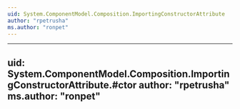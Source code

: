 ```yaml
---
uid: System.ComponentModel.Composition.ImportingConstructorAttribute
author: "rpetrusha"
ms.author: "ronpet"
---
```


---
uid: System.ComponentModel.Composition.ImportingConstructorAttribute.#ctor
author: "rpetrusha"
ms.author: "ronpet"
---
